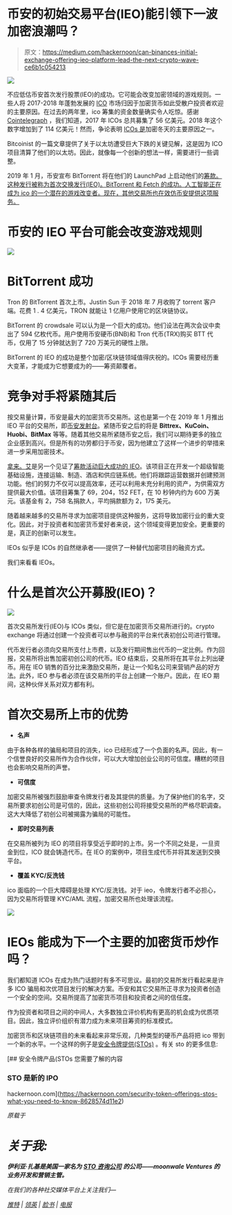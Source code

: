 # 币安的初始交易平台(IEO)能引领下一波加密浪潮吗？

> 原文：<https://medium.com/hackernoon/can-binances-initial-exchange-offering-ieo-platform-lead-the-next-crypto-wave-ce6b1c054213>

![](img/37eb45b7af02cba2bf5375afa0693ac5.png)

不应低估币安首次发行股票(IEO)的成功。它可能会改变加密领域的游戏规则。一些人将 2017-2018 年蓬勃发展的 [ICO](https://hackernoon.com/tagged/ico) 市场归因于加密货币如此受散户投资者欢迎的主要原因。在过去的两年里，ico 筹集的资金数量确实令人吃惊。感谢 [Cointelegraph](https://cointelegraph.com/news/ico-market-2018-vs-2017-trends-capitalization-localization-industries-success-rate) ，我们知道，2017 年 ICOs 总共募集了 56 亿美元。2018 年这个数字增加到了 114 亿美元！然而，争论表明 [ICOs 是](https://www.coindesk.com/the-crypto-winter-is-here-and-we-only-have-ourselves-to-blame)加密冬天的主要原因之一。

Bitcoinist 的一篇文章提供了关于以太坊遭受巨大下跌的关键见解，这是因为 ICO 项目清算了他们的以太坊。因此，就像每一个创新的想法一样，需要进行一些调整。

2019 年 1 月，币安宣布 BitTorrent 将在他们的 LaunchPad 上启动他们的[筹款。这种发行被称为首次交换发行(IEO)。BitTorrent 和 Fetch 的成功。人工智能正在成为 ico 的一个潜在的游戏改变者。现在，其他交易所也在效仿币安提供这项服务。](https://www.binance.com/en/blog/292851206965837824/Binance-Launchpad-to-Start-BitTorrent-Token-Sale-on-January-28)

# 币安的 IEO 平台可能会改变游戏规则

![](img/ad68368d3bd71b74b3be056aa009dcff.png)

# BitTorrent 成功

Tron 的 BitTorrent 首次上市。Justin Sun 于 2018 年 7 月收购了 torrent 客户端。花费 1 . 4 亿美元，TRON 就能让 1 亿用户使用它的区块链协议。

BitTorrent 的 crowdsale 可以认为是一个巨大的成功。他们设法在两次会议中卖出了 594 亿枚代币。用户使用币安硬币(BNB)和 Tron 代币(TRX)购买 BTT 代币，仅用了 15 分钟就达到了 720 万美元的硬性上限。

BitTorrent 的 IEO 的成功是整个加密/区块链领域值得庆祝的。ICOs 需要经历重大变革，才能成为它想要成为的——筹资颠覆者。

# 竞争对手将紧随其后

按交易量计算，币安是最大的加密货币交易所。这也是第一个在 2019 年 1 月推出 IEO 平台的交易所，即[币安发射台](https://launchpad.binance.com/)。紧随币安之后的将是 **Bittrex、KuCoin、Huobi、BitMax** 等等。随着其他交易所紧随币安之后，我们可以期待更多的独立企业感到高兴。但是所有的功劳都归于币安，因为他建立了这样一个进步的举措来进一步采用加密技术。

[拿来。艾](https://fetch.ai/)是另一个见证了[筹款活动巨大成功的 IEO](https://twitter.com/cz_binance/status/1100034248797343745)。该项目正在开发一个超级智能基础设施，连接运输、制造、酒店和供应链系统。他们将跟踪运营数据并创建预测功能。他们的努力不仅可以提高效率，还可以利用未充分利用的资产，为供需双方提供最大价值。该项目筹集了 69，204，152 FET，在 10 秒钟内约为 600 万美元。该基金有 2，758 名捐款人，平均捐款额为 2，175 美元。

随着越来越多的交易所寻求为加密项目提供这种服务，这将导致加密行业的重大变化。因此，对于投资者和加密货币爱好者来说，这个领域变得更加安全。更重要的是，真正的创新可以发生。

IEOs 似乎是 ICOs 的自然继承者——提供了一种替代加密项目的融资方式。

我们来看看 IEOs。

# 什么是首次公开募股(IEO)？

![](img/9694b4beea0cb0e24e77b03c0372526b.png)

首次交易所发行(IEO)与 ICOs 类似，但它是在加密货币交易所进行的。crypto exchange 将通过创建一个投资者可以参与融资的平台来代表初创公司进行管理。

代币发行者必须向交易所支付上市费，以及发行期间售出代币的一定比例。作为回报，交易所将出售加密初创公司的代币。IEO 结束后，交易所将在其平台上列出硬币。用在 IEO 销售的百分比来激励交易所，是让一个知名公司来营销产品的好方法。此外，IEO 参与者必须在该交易所的平台上创建一个账户。因此，在 IEO 期间，这种伙伴关系对双方都有利。

# 首次交易所上市的优势

*   **名声**

由于各种各样的骗局和项目的消失，ico 已经形成了一个负面的名声。因此，有一个信誉良好的交易所作为合作伙伴，可以大大增加创业公司的可信度。糟糕的项目也会影响交易所的声誉。

*   **可信度**

加密交易所被强烈鼓励审查令牌发行者及其提供的质量。为了保护他们的名字，交易所要求初创公司是可信的，因此，这些初创公司将接受交易所的严格尽职调查。这大大降低了初创公司被揭露为骗局的可能性。

*   **即时交易列表**

在交易所被列为 IEO 的项目将享受近乎即时的上市。另一个不同之处是，一旦资金到位，ICO 就会铸造代币。在 IEO 的案例中，项目生成代币并将其发送到交换平台。

*   **覆盖 KYC/反洗钱**

ico 面临的一个巨大障碍是处理 KYC/反洗钱。对于 ieo，令牌发行者不必担心，因为交易所将管理 KYC/AML 流程，加密交易所也处理该流程。

![](img/820bb84fcea54a74957dafce311a7a3e.png)

# IEOs 能成为下一个主要的加密货币炒作吗？

我们都知道 ICOs 在成为热门话题时有多不可思议。最初的交易所发行看起来是许多 ICO 骗局和次优项目发行的解决方案。币安和其它交易所正寻求为投资者创造一个安全的空间。交易所提高了加密货币项目和投资者之间的信任度。

作为投资者和项目之间的中间人，大多数独立评价机构有更高的机会成为优质项目。因此，独立评价组织有潜力成为未来项目筹资的标准模式。

加密货币和区块链项目的未来看起来非常乐观，几种类型的硬币产品将把 ico 带到一个新的水平。一个这样的例子是[安全令牌提供(STOs)](https://moonwhale.io/security-token-offerings-stos/) 。有关 sto 的更多信息:

[](https://hackernoon.com/security-token-offerings-stos-what-you-need-to-know-8628574d11e2) [## 安全令牌产品(STOs 您需要了解的内容

### STO 是新的 IPO

hackernoon.com](https://hackernoon.com/security-token-offerings-stos-what-you-need-to-know-8628574d11e2) 

*原载于*[](https://moonwhale.io/binance-initial-exchange-offering-ieo/)

# *关于我:*

***伊利亚·扎基是美国一家名为** [**STO 咨询公司**](https://moonwhale.io/) **的公司——moonwale Ventures 的业务开发和营销主管。***

*在我们的各种社交媒体平台上关注我们—*

*[推特](https://twitter.com/MoonwhaleBV) | [领英](https://www.linkedin.com/company/moonwhalebv) | [脸书](https://www.facebook.com/MoonwhaleBV/) | [电报](https://t.me/moonwhaler)*
